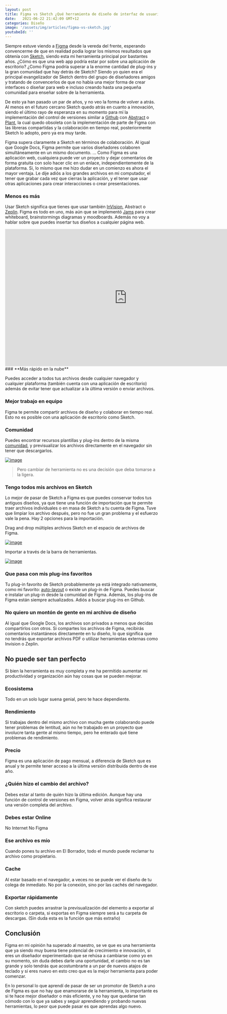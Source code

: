 ```yaml
---
layout: post
title: Figma vs Sketch ¿Qué herramienta de diseño de interfaz de usuario es mejor? Actualización 2021
date:   2021-06-22 21:42:09 GMT+12
categories: Diseño
image: '/assets/img/articles/figma-vs-sketch.jpg'
youtubeId: ''
---
```


Siempre estuve viendo a [Figma](figma.com) desde la vereda del frente, esperando convencerme de que en realidad podía lograr los mismos resultados que obtenía con [Sketch](https://www.sketch.com/), siendo esta mi herramienta principal por bastantes años. ¿Cómo es que una web app podría estar por sobre una aplicación de escritorio? ¿Como Figma podría superar a la enorme cantidad de plug-ins y la gran comunidad que hay detrás de Sketch? Siendo yo quien era el principal evangelizador de Sketch dentro del grupo de diseñadores amigos y tratando de convencerlos de que no había una mejor forma de crear interfaces o diseñar para web e incluso creando hasta una pequeña comunidad para enseñar sobre de la herramienta.

De esto ya han pasado un par de años, y no veo la forma de volver a atrás. Al menos en el futuro cercano Sketch quedo atrás en cuanto a innovación, siendo el último rayo de esperanza en su momento para mí la implementación del control de versiones similar a [Github](http://github.com/) con [Abstract](https://abstract.com/) o [Plant](https://plantapp.io/), la cual quedo obsoleta con la implementación de parte de Figma con las libreras compartidas y la colaboración en tiempo real, posteriormente Sketch lo adopto, pero ya era muy tarde.

Figma supera claramente a Sketch en términos de colaboración. Al igual que Google Docs, Figma permite que varios diseñadores colaboren simultáneamente en un mismo documento. ... Como Figma es una aplicación web, cualquiera puede ver un proyecto y dejar comentarios de forma gratuita con solo hacer clic en un enlace, independientemente de la plataforma. Si, lo mismo que me hizo dudar en un comienzo es ahora el mayor ventaja. Le dije adiós a los grandes archivos en mi computador, el tener que grabar cada vez que cierras la aplicación, y el tener que usar otras aplicaciones para crear interacciones o crear presentaciones.

### **Menos es más**

Usar Sketch significa que tienes que usar también [InVision](https://www.invisionapp.com/), Abstract o [Zeplin](https://zeplin.io/). Figma es todo en uno, más aún que se implementó [Jams](https://www.figma.com/figjam/) para crear whiteboard, brainstormings diagramas  y moodboards. Además no voy a hablar sobre que puedes insertar tus diseños a cualquier página web.

<div class='videoContainer'>
<iframe style="border: 1px solid rgba(0, 0, 0, 0.1);" width="800" height="450" src="https://www.figma.com/embed?embed_host=share&url=https%3A%2F%2Fwww.figma.com%2Ffile%2FYW6DnqdAKgxEXNSiL1ZD29%2FRecord-Player-Community%3Fnode-id%3D0%253A1" allowfullscreen></iframe>
</div>
### **Más rápido en la nube**

Puedes acceder a todos tus archivos desde cualquier navegador y cualquier plataforma (también cuenta con una aplicación de escritorio) además de evitar tener que actualizar a la última versión  o enviar archivos.

### **Mejor trabajo en equipo**

Figma te permite compartir archivos de diseño y colaborar en tiempo real. Esto no es posible con una aplicación de escritorio como Sketch.

### **Comunidad**

Puedes encontrar recursos plantillas y plug-ins dentro de la misma [comunidad](https://www.figma.com/community/explore), y previsualizar los archivos directamente en el navegador sin tener que descargarlos.

[![image](https://i.imgur.com/rRDw7nP.png)](https://i.imgur.com/rRDw7nP.png "Click para ver el link")

> Pero cambiar de herramienta no es una decisión que deba tomarse a la ligera.

### **Tengo todos mis archivos en Sketch**

Lo mejor de pasar de Sketch a Figma es que puedes conservar todos tus antiguos diseños, ya que tiene una función de importación que te permite traer archivos individuales o en masa de Sketch a tu cuenta de Figma. Tuve que limpiar los archivo después, pero no fue un gran problema y el esfuerzo vale la pena. Hay 2 opciones para la importación.

Drag and drop múltiples archivos Sketch en el espacio de archivos de Figma.

[![image](https://i.imgur.com/JMPLiQG.png)](https://i.imgur.com/JMPLiQG.png "Click para ver el link")

Importar a través de la barra de herramientas.

[![image](https://i.imgur.com/SytuBUt.png)](https://i.imgur.com/SytuBUt.png "Click para ver el link")


### **Que pasa con mis plug-ins favoritos**

Tu plug-in favorito de Sketch probablemente ya está integrado nativamente, como mi favorito: [auto-layout](https://www.youtube.com/watch?v=TyaGpGDFczw&ab_channel=Figma) o existe un plug-in de Figma. Puedes buscar e instalar un plug-in desde la comunidad de Figma.  Además, los plug-ins de Figma están siempre actualizados. Adiós a buscar plug-ins en Github.

### **No quiero un montón de gente en mi archivo de diseño**

Al igual que Google Docs, los archivos son privados a menos que decidas compartirlos con otros. Si compartes los archivos de Figma, recibirás comentarios instantáneos directamente en tu diseño, lo que significa que no tendrás que exportar archivos PDF o utilizar herramientas externas como Invision o Zeplin.

## No puede ser tan perfecto

Si bien la herramienta es muy completa y me ha permitido aumentar mi productividad y organización aún hay cosas que se pueden mejorar.

### Ecosistema

Todo en un solo lugar suena genial, pero te hace dependiente.

### Rendimiento

Si trabajas dentro del mismo archivo con mucha gente colaborando puede tener problemas de lentitud, aún no he trabajado en un proyecto que involucre tanta gente al mismo tiempo, pero he enterado qué tiene problemas de rendimiento.

### Precio

Figma es una aplicación de pago mensual, a diferencia de Sketch que es anual y te permite tener acceso a la última versión distribuida dentro de ese año.

### ¿Quién hizo el cambio del archivo?

Debes estar al tanto de quién hizo la última edición. Aunque hay una función de control de versiones en Figma, volver atrás significa restaurar una versión completa del archivo.

### Debes estar Online

No Internet No Figma

### Ese archivo es mío

Cuando pones tu archivo en El Borrador, todo el mundo puede reclamar tu archivo como propietario.

### Cache

Al estar basado en el navegador, a veces no se puede ver el diseño de tu colega de inmediato. No por la conexión, sino por las cachés del navegador.

### Exportar rápidamente

Con sketch puedes arrastrar la previsualización del elemento a exportar al escritorio o carpeta, si exportas en Figma siempre será a tu carpeta de descargas. (Sin duda esta es la función que más extraño)

## Conclusión

Figma en mi opinión ha superado al maestro, se ve que es una herramienta que ya siendo muy buena tiene potencial de crecimiento e innovación, si eres un diseñador experimentado que se rehúsa a cambiarse como yo en su momento, sin duda debes darle una oportunidad, el cambio no es tan grande y solo tendrás que acostumbrarte a un par de nuevos atajos de teclado y si eres nuevo en esto creo que es la mejor herramienta para poder comenzar.

En lo personal lo que aprendí de pasar de ser un promotor de Sketch a uno de Figma es que no hay que enamorarse de la herramienta, lo importante es si te hace mejor diseñador o más eficiente, y no hay que quedarse tan cómodo con lo que ya sabes y seguir aprendiendo y probando nuevas herramientas, lo peor que puede pasar es que aprendas algo nuevo.